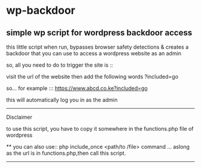 # wp-backdoor
simple wp script for wordpress backdoor access
----------------------------------------------------------------------------
this little script when run, bypasses browser safety detections
&  creates a backdoor that you can use to access a wordpress website as an admin

so, all you need to do to trigger the site is ::

visit the url of the website then add the following words ?included=go

so... for example ::: https://www.abcd.co.ke?included=go


this will automatically log you in as  the admin 

------------------------------------------------------------------------------

Disclaimer

to use this script, you have to copy it somewhere in the functions.php file of wordpress 
 
** you can also use::  php include_once  <path/to /file> command ... aslong as the
url is in functions.php,then  call this script.

----------------------------------------------------------------------------------

